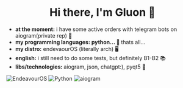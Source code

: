   <h1 align="center"> Hi there, I'm Gluon 👋</h1>
   
  - <b> at the moment:</b> i have some active orders with telegram bots on aiogram(private rep) 🤖 </br>
  - <b>  my programming languages: python... 🐍 </b>   thats all...  </br>
  - <b>  my distro:</b> endevaourOS (literally arch) 🖥️  </br>
  - <b>  english: </b> i still need to do some tests, but definitely B1-B2 📚 </br>
  - <b>  libs/technologies: </b> aiogram, json, chatgpt:), pyqt5 🔧 </br>
  
  ![EndeavourOS](https://img.shields.io/badge/-EndeavourOS-5D3AAE?style=for-the-badge&logo=EndeavourOS&logoColor=white) 
  ![Python](https://img.shields.io/badge/-Python-000?style=for-the-badge&logo=python) 
  ![aiogram](https://img.shields.io/badge/-aiogram-2CA5E0?style=for-the-badge&logo=telegram&logoColor=white)
